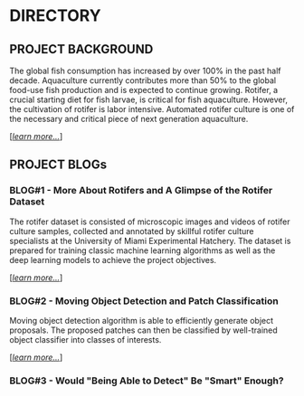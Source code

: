 # DIRECTORY

## PROJECT BACKGROUND

The global fish consumption has increased by over 100% in the past half decade.
Aquaculture currently contributes more than 50% to the global food-use fish production and is expected to continue
growing. 
Rotifer, a crucial starting diet for fish larvae, is critical for fish aquaculture. 
However, the cultivation of rotifer is labor intensive. 
Automated rotifer culture is one of the necessary and critical piece of next generation aquaculture. 

[[_learn more..._]](background.md)

## PROJECT BLOGs

### BLOG#1 - More About Rotifers and A Glimpse of the Rotifer Dataset

The rotifer dataset is consisted of microscopic images and videos of rotifer culture samples, collected and
annotated by skillful rotifer culture specialists at the University of Miami Experimental Hatchery. 
The dataset is prepared for training classic machine learning algorithms as well as the deep learning models to
achieve the project objectives.

[[_learn more..._]](dataset.md)

### BLOG#2 - Moving Object Detection and Patch Classification

Moving object detection algorithm is able to  efficiently generate object proposals. The proposed patches can then be
classified by well-trained object classifier into classes of interests. 

[[_learn more..._]](modpc.md)

### BLOG#3 - Would "Being Able to Detect" Be "Smart" Enough?


